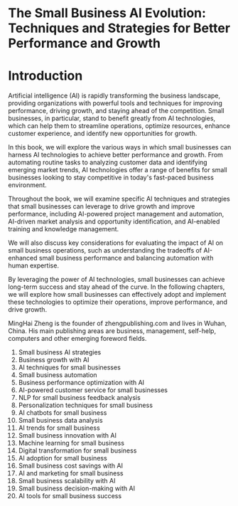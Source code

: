 # The Small Business AI Evolution: Techniques and Strategies for Better Performance and Growth

# Introduction

Artificial intelligence (AI) is rapidly transforming the business landscape, providing organizations with powerful tools and techniques for improving performance, driving growth, and staying ahead of the competition. Small businesses, in particular, stand to benefit greatly from AI technologies, which can help them to streamline operations, optimize resources, enhance customer experience, and identify new opportunities for growth.

In this book, we will explore the various ways in which small businesses can harness AI technologies to achieve better performance and growth. From automating routine tasks to analyzing customer data and identifying emerging market trends, AI technologies offer a range of benefits for small businesses looking to stay competitive in today's fast-paced business environment.

Throughout the book, we will examine specific AI techniques and strategies that small businesses can leverage to drive growth and improve performance, including AI-powered project management and automation, AI-driven market analysis and opportunity identification, and AI-enabled training and knowledge management.

We will also discuss key considerations for evaluating the impact of AI on small business operations, such as understanding the tradeoffs of AI-enhanced small business performance and balancing automation with human expertise.

By leveraging the power of AI technologies, small businesses can achieve long-term success and stay ahead of the curve. In the following chapters, we will explore how small businesses can effectively adopt and implement these technologies to optimize their operations, improve performance, and drive growth.

MingHai Zheng is the founder of zhengpublishing.com and lives in Wuhan, China. His main publishing areas are business, management, self-help, computers and other emerging foreword fields.



1. Small business AI strategies
2. Business growth with AI
3. AI techniques for small businesses
4. Small business automation
5. Business performance optimization with AI
6. AI-powered customer service for small businesses
7. NLP for small business feedback analysis
8. Personalization techniques for small business
9. AI chatbots for small business
10. Small business data analysis
11. AI trends for small business
12. Small business innovation with AI
13. Machine learning for small business
14. Digital transformation for small business
15. AI adoption for small business
16. Small business cost savings with AI
17. AI and marketing for small business
18. Small business scalability with AI
19. Small business decision-making with AI
20. AI tools for small business success


